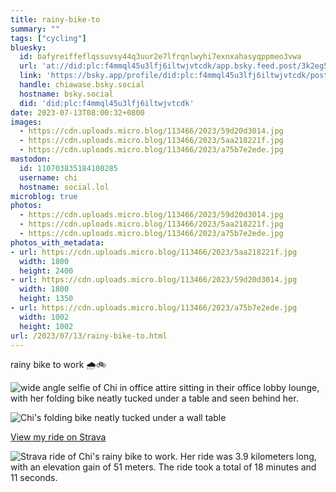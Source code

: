 ```yaml
---
title: rainy-bike-to
summary: ""
tags: ["cycling"]
bluesky:
  id: bafyreiffeflqssuvsy44q3uur2e7lfrqnlwyhi7exnxahasyqppmeo3vwa
  url: 'at://did:plc:f4mmql45u3lfj6iltwjvtcdk/app.bsky.feed.post/3k2eg5vodhh2s'
  link: 'https://bsky.app/profile/did:plc:f4mmql45u3lfj6iltwjvtcdk/post/3k2eg5vodhh2s'
  handle: chiawase.bsky.social
  hostname: bsky.social
  did: 'did:plc:f4mmql45u3lfj6iltwjvtcdk'
date: 2023-07-13T08:00:32+0800
images:
  - https://cdn.uploads.micro.blog/113466/2023/59d20d3014.jpg
  - https://cdn.uploads.micro.blog/113466/2023/5aa218221f.jpg
  - https://cdn.uploads.micro.blog/113466/2023/a75b7e2ede.jpg
mastodon:
  id: 110703835184108285
  username: chi
  hostname: social.lol
microblog: true
photos:
  - https://cdn.uploads.micro.blog/113466/2023/59d20d3014.jpg
  - https://cdn.uploads.micro.blog/113466/2023/5aa218221f.jpg
  - https://cdn.uploads.micro.blog/113466/2023/a75b7e2ede.jpg
photos_with_metadata:
- url: https://cdn.uploads.micro.blog/113466/2023/5aa218221f.jpg
  width: 1800
  height: 2400
- url: https://cdn.uploads.micro.blog/113466/2023/59d20d3014.jpg
  width: 1800
  height: 1350
- url: https://cdn.uploads.micro.blog/113466/2023/a75b7e2ede.jpg
  width: 1002
  height: 1002
url: /2023/07/13/rainy-bike-to.html
---
```


rainy bike to work 🌧️🚲

![wide angle selfie of Chi in office attire sitting in their office lobby lounge, with her folding bike neatly tucked under a table and seen behind her.](https://chisenires.design/uploads/2023/5aa218221f.jpg)

![Chi's folding bike neatly tucked under a wall table](https://chisenires.design/uploads/2023/59d20d3014.jpg)

[View my ride on Strava](https://strava.app.link/WaXNuB20nBb)

![Strava ride of Chi's rainy bike to work. Her ride was 3.9 kilometers long, with an elevation gain of 51 meters. The ride took a total of 18 minutes and 11 seconds.](https://chisenires.design/uploads/2023/a75b7e2ede.jpg)
